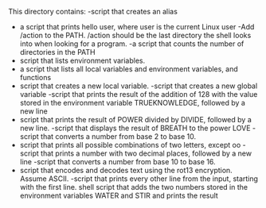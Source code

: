 This directory contains: 
-script that creates an alias
- a script that prints hello user, where user is the current Linux user
-Add /action to the PATH. /action should be the last directory the shell looks into when looking for a program.
-a script that counts the number of directories in the PATH
- script that lists environment variables.
- a script that lists all local variables and environment variables, and functions
- script that creates a new local variable.
-script that creates a new global variable
-script that prints the result of the addition of 128 with the value stored in the environment variable TRUEKNOWLEDGE, followed by a new line
- script that prints the result of POWER divided by DIVIDE, followed by a new line.
-script that displays the result of BREATH to the power LOVE
-script that converts a number from base 2 to base 10.
- script that prints all possible combinations of two letters, except oo
-script that prints a number with two decimal places, followed by a new line
-script that converts a number from base 10 to base 16.
- script that encodes and decodes text using the rot13 encryption. Assume ASCII.
-script that prints every other line from the input, starting with the first line.
shell script that adds the two numbers stored in the environment variables WATER and STIR and prints the result

